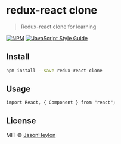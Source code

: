 # redux-react clone

> Redux-react clone for learning

[![NPM](https://img.shields.io/npm/v/redux-react-clone.svg)](https://www.npmjs.com/package/redux-react-clone) [![JavaScript Style Guide](https://img.shields.io/badge/code_style-standard-brightgreen.svg)](https://standardjs.com)

## Install

```bash
npm install --save redux-react-clone
```

## Usage

```tsx
import React, { Component } from "react";
```

## License

MIT © [JasonHeylon](https://github.com/JasonHeylon)
